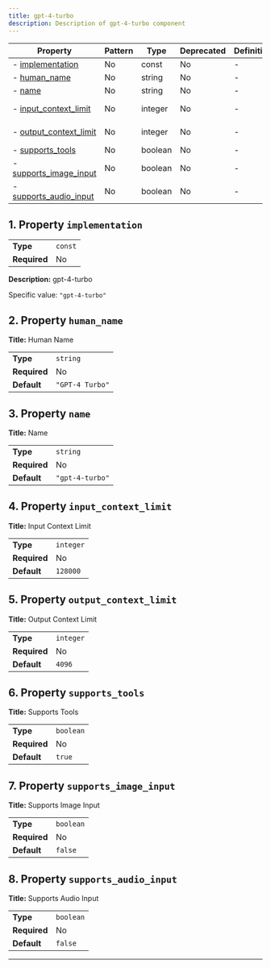 ```yaml
---
title: gpt-4-turbo
description: Description of gpt-4-turbo component
---
```


| Property                                         | Pattern | Type    | Deprecated | Definition | Title/Description    |
| ------------------------------------------------ | ------- | ------- | ---------- | ---------- | -------------------- |
| - [implementation](#implementation )             | No      | const   | No         | -          | gpt-4-turbo          |
| - [human_name](#human_name )                     | No      | string  | No         | -          | Human Name           |
| - [name](#name )                                 | No      | string  | No         | -          | Name                 |
| - [input_context_limit](#input_context_limit )   | No      | integer | No         | -          | Input Context Limit  |
| - [output_context_limit](#output_context_limit ) | No      | integer | No         | -          | Output Context Limit |
| - [supports_tools](#supports_tools )             | No      | boolean | No         | -          | Supports Tools       |
| - [supports_image_input](#supports_image_input ) | No      | boolean | No         | -          | Supports Image Input |
| - [supports_audio_input](#supports_audio_input ) | No      | boolean | No         | -          | Supports Audio Input |

## <a name="implementation"></a>1. Property `implementation`

|              |         |
| ------------ | ------- |
| **Type**     | `const` |
| **Required** | No      |

**Description:** gpt-4-turbo

Specific value: `"gpt-4-turbo"`

## <a name="human_name"></a>2. Property `human_name`

**Title:** Human Name

|              |                 |
| ------------ | --------------- |
| **Type**     | `string`        |
| **Required** | No              |
| **Default**  | `"GPT-4 Turbo"` |

## <a name="name"></a>3. Property `name`

**Title:** Name

|              |                 |
| ------------ | --------------- |
| **Type**     | `string`        |
| **Required** | No              |
| **Default**  | `"gpt-4-turbo"` |

## <a name="input_context_limit"></a>4. Property `input_context_limit`

**Title:** Input Context Limit

|              |           |
| ------------ | --------- |
| **Type**     | `integer` |
| **Required** | No        |
| **Default**  | `128000`  |

## <a name="output_context_limit"></a>5. Property `output_context_limit`

**Title:** Output Context Limit

|              |           |
| ------------ | --------- |
| **Type**     | `integer` |
| **Required** | No        |
| **Default**  | `4096`    |

## <a name="supports_tools"></a>6. Property `supports_tools`

**Title:** Supports Tools

|              |           |
| ------------ | --------- |
| **Type**     | `boolean` |
| **Required** | No        |
| **Default**  | `true`    |

## <a name="supports_image_input"></a>7. Property `supports_image_input`

**Title:** Supports Image Input

|              |           |
| ------------ | --------- |
| **Type**     | `boolean` |
| **Required** | No        |
| **Default**  | `false`   |

## <a name="supports_audio_input"></a>8. Property `supports_audio_input`

**Title:** Supports Audio Input

|              |           |
| ------------ | --------- |
| **Type**     | `boolean` |
| **Required** | No        |
| **Default**  | `false`   |

----------------------------------------------------------------------------------------------------------------------------
